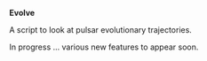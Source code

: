 <b>Evolve</b>

A script to look at pulsar evolutionary trajectories.

In progress ... various new features to appear soon.
